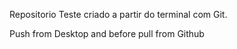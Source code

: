 
Repositorio Teste criado a partir do terminal com Git.

Push from Desktop and before pull from Github
